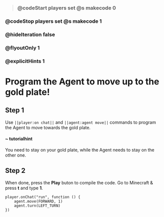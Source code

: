 >### @codeStart players set @s makecode 0
### @codeStop players set @s makecode 1

### @hideIteration false 
### @flyoutOnly 1
### @explicitHints 1


# Program the Agent to move up to the gold plate!

## Step 1
Use ``||player:on chat||`` and  ``||agent:agent move||`` commands to program the Agent to move towards the gold plate.

#### ~ tutorialhint 
You need to stay on your gold plate, while the Agent needs to stay on the other one. 

## Step 2
When done, press the **Play** buton to compile the code. Go to Minecraft & press **t** and type **1**.


```ghost
player.onChat("run", function () {
    agent.move(FORWARD, 1)
    agent.turn(LEFT_TURN)
})

```  
